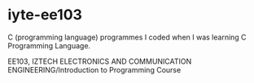 # iyte-ee103
C (programming language) programmes I coded when I was learning C Programming Language.

EE103, IZTECH ELECTRONICS AND COMMUNICATION ENGINEERING/Introduction to Programming Course

